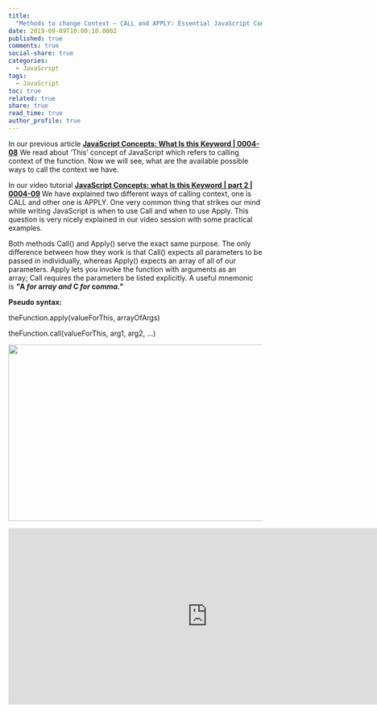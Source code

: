 ```yaml
---
title:
  "Methods to change Context – CALL and APPLY: Essential JavaScript Concepts"
date: 2019-09-09T10:00:10.000Z
published: true
comments: true
social-share: true
categories:
  - JavaScript
tags:
  - JavaScript
toc: true
related: true
share: true
read_time: true
author_profile: true
---
```


<p>In our previous article <a href="https://www.youtube.com/watch?v=3JFm7DS6SG8" target="_blank" rel="noopener noreferrer"><strong>JavaScript Concepts: What Is this Keyword | 0004-08</strong></a> We read about ‘This’ concept of JavaScript which refers to calling context of the function. Now we will see, what are the available possible ways to call the context we have.</p>
<p>In our video tutorial <strong><a href="https://www.youtube.com/watch?v=TZ8hrRZs9hM" target="_blank" rel="noopener noreferrer">JavaScript Concepts: what Is this Keyword | part 2 | 0004-09</a><em> </em></strong>We have explained two different ways of calling context, one is CALL and other one is APPLY. One very common thing that strikes our mind while writing JavaScript is when to use Call and when to use Apply. This question is very nicely explained in our video session with some practical examples.</p>
<p>Both methods Call() and Apply() serve the exact same purpose. The only difference between how they work is that Call() expects all parameters to be passed in individually, whereas Apply() expects an array of all of our parameters. Apply lets you invoke the function with arguments as an array; Call requires the parameters be listed explicitly. A useful mnemonic is <strong><em>"</em>A<em> for </em>a<em>rray and </em>C<em> for </em>c<em>omma."</em></strong></p>
<p><strong>Pseudo syntax:</strong></p>
<p>theFunction.apply(valueForThis, arrayOfArgs)</p>
<p>theFunction.call(valueForThis, arg1, arg2, ...)</p>
<p><img class="alignnone size-full wp-image-2583" src="{{ site.baseurl }}/assets/2019/09/JS-This1.png" alt="" width="790" height="350" /></p>
<p><iframe src="https://www.youtube.com/embed/TZ8hrRZs9hM" width="790" height="350" frameborder="0" allowfullscreen="allowfullscreen"><span data-mce-type="bookmark" style="display: inline-block; width: 0px; overflow: hidden; line-height: 0;" class="mce_SELRES_start">﻿</span></iframe></p>
